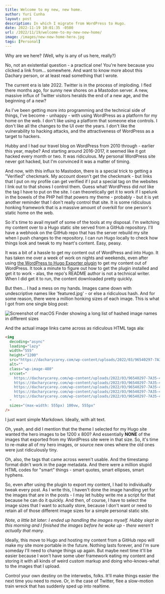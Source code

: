 ```yaml
---
title: Welcome to my new, new home.
author: Yuri Cunha
layout: post
description: In which I migrate from WordPress to Hugo.
date: 2022-11-19 10:01:35 -0500
url: /2022/11/19/welcome-to-my-new-new-home/
image: /images/new-new-home-hero.jpg
tags: [Personal]
---
```


Why are we here? (Well, why is any of us here, really?)

No, not an existential question - a practical one! You're here because you clicked a link from... somewhere. And want to know more about this Dachary person, or at least read something that I wrote.

The current era is late 2022. Twitter is in the process of imploding. I fled there months ago, for sunny new shores on a Mastodon server. A new, massive influx of Twitter visitors heralds the end of a new age, and the beginning of a new?

As I've been getting more into programming and the technical side of things, I've become - unhappy - with using WordPress as a platform for my home on the web. I don't like using a platform that someone else controls. I don't like all the changes to the UI over the years. I don't like the vulnerability to hacking attacks, and the attractiveness of WordPress as a target to hackers.

Hubby and I had our travel blog on WordPress from 2010 through - earlier this year, maybe? And starting around 2016-2017, it seemed like it got hacked every month or two. It was ridiculous. My personal WordPress site never got hacked, but I'm convinced it was a matter of timing.

And now, with this influx to Mastodon, there is a special trick to getting a "Verified" checkmark. My account doesn't get the checkmark - but links that I put on my profile can get verified if I put a special tag on the websites I link out to that shows I control them. Guess what! WordPress did _not_ like the tag I have to put on the site. I can theoretically get it to work if I spelunk in the bowels of the PHP hell that powers my theme - probably - but it is yet another reminder that I don't really control that site. It is some ridiculous honking framework that is a massive amount of overkill for one person's static home on the web.

So it's time to avail myself of some of the tools at my disposal. I'm switching my content over to a Hugo static site served from a GitHub repository. I'll have a webhook on the GitHub repo that has the server rebuild my site when I push changes to the repository. I can run Hugo locally to check how things look and tweak to my heart's content. Easy, peasy.

It was a bit of a hassle to get my content out of WordPress and into Hugo. It has taken me over a week of work on nights and weekends, even after using [the WordPress to Hugo Exporter plugin][1] to get my content out of WordPress. It took a minute to figure out how to get the plugin installed and get it to work - alas, the repo's README author is not a technical writer. When I did get it to run, the content downloaded pretty quickly.

But then... I had a mess on my hands. Images came down with undescriptive names like 'featured.jpg' - or else a ridiculous hash. And for some reason, there were a million honking sizes of each image. This is what I got from one single blog post:

![Screenshot of macOS Finder showing a long list of hashed image names in different sizes](/images/wp-to-hugo-images.jpg)

And the actual image links came across as ridiculous HTML tags ala:

```html
<img
  decoding="async"
  loading="lazy"
  width="555"
  height="1200"
  src="https://dacharycarey.com/wp-content/uploads/2022/03/96540297-7A35-4EB3-A179-4C9223F66AEE_1_102_o-555x1200.jpeg"
  alt=""
  class="wp-image-480"
  srcset="
    https://dacharycarey.com/wp-content/uploads/2022/03/96540297-7A35-4EB3-A179-4C9223F66AEE_1_102_o-555x1200.jpeg  555w,
    https://dacharycarey.com/wp-content/uploads/2022/03/96540297-7A35-4EB3-A179-4C9223F66AEE_1_102_o-139x300.jpeg   139w,
    https://dacharycarey.com/wp-content/uploads/2022/03/96540297-7A35-4EB3-A179-4C9223F66AEE_1_102_o-768x1662.jpeg  768w,
    https://dacharycarey.com/wp-content/uploads/2022/03/96540297-7A35-4EB3-A179-4C9223F66AEE_1_102_o-710x1536.jpeg  710w,
    https://dacharycarey.com/wp-content/uploads/2022/03/96540297-7A35-4EB3-A179-4C9223F66AEE_1_102_o.jpeg          1170w
  "
  sizes="(max-width: 555px) 100vw, 555px"
/>
```

I just want simple Markdown. Ideally, with alt text.

Oh, yeah, and did I mention that the theme I selected for my Hugo site wanted the hero images to be 1200 x 800? And essentially **NONE** of the images that exported from my WordPress site were in that size. So, it's time to re-make all of my hero images, or source new ones where the old ones were just ridiculously tiny.

Oh, also, the tags that came across weren't usable. And the timestamp format didn't work in the page metadata. And there were a million stupid HTML codes for "smart" things - smart quotes, smart ellipses, smart hyphens.

So, even after using the plugin to export my content, I had to individually tweak every post. As I write this, I haven't done the image handling yet for the images that are in the posts - I may let hubby write me a script for that because he can do it quickly. And then, of course, I have to select the image sizes that I want to actually store, because I don't want or need to retain all of those different image sizes for a simple personal static site.

_Note, a little bit later: I ended up handling the images myself. Hubby slept in this morning and I finished the images before he woke up - there weren't actually that many._

Ideally, this move to Hugo and hosting my content from a GitHub repo will make my site more portable in the future. Nothing lasts forever, and I'm sure someday I'll need to change things up again. But maybe next time it'll be easier because I won't have some uber framework eating my content and storing it with all kinds of weird custom markup and doing who-knows-what to the images that I upload.

Control your own destiny on the interwebs, folks. It'll make things easier the next time you need to move. Or, in the case of Twitter, flee a slow-motion train wreck that has suddenly sped up into realtime.

[1]: https://github.com/SchumacherFM/wordpress-to-hugo-exporter
